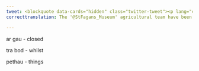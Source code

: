 ```yaml
---
tweet: <blockquote data-cards="hidden" class="twitter-tweet"><p lang="cy" dir="ltr">Mae&#39;r tîm amaethyddol <a href="https://twitter.com/StFagans_Museum?ref_src=twsrc%5Etfw">@StFagans_Museum</a> wedi bod yn gweithio&#39;n galed i sicrhau bod pethau dal yn rhedeg ar Fferm Llwyn-yr-eos tra bod yr Amgueddfa ar gau. <br><br>Dyma Reolwr y Fferm, Brian Davies, yn trafod y gwaith sydd wedi parhau trwy&#39;r cyfnod yma <a href="https://twitter.com/hashtag/StoriArYSul?src=hash&amp;ref_src=twsrc%5Etfw">#StoriArYSul</a> <br>🐑 🐄 <a href="https://t.co/owra7XFPgS">pic.twitter.com/owra7XFPgS</a></p>&mdash; Amgueddfa Cymru - National Museum Wales (@AmgueddfaCymru) <a href="https://twitter.com/AmgueddfaCymru/status/1284811394278457347?ref_src=twsrc%5Etfw">July 19, 2020</a></blockquote> <script async src="https://platform.twitter.com/widgets.js" charset="utf-8"></script>
correcttranslation: The '@StFagans_Museum' agricultural team have been working hard to ensure things are still running at the Llwyn-yr-eos Farm while the Museum is closed. Here is the Farm Manager, Brian Davies, discussing the work that has been continuing during this period.

---
```

ar gau - closed

tra bod - whilst

pethau - things

